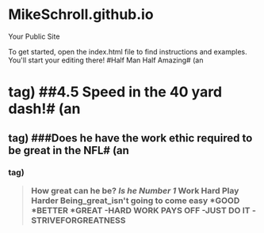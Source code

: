 MikeSchroll.github.io
=====================

Your Public Site

To get started, open the index.html file to find instructions and examples. You'll start your editing there!
#Half Man Half Amazing# (an <h1> tag)
  ##4.5 Speed in the 40 yard dash!# (an <h2> tag)
  ###Does he have the work ethic required to be great in the NFL# (an <h3> tag)
  > How great can he be?
  *Is he Number 1*
  **Work Hard Play Harder**
  **Being_great_isn't going to come easy**
  *GOOD
  *BETTER
  *GREAT
  -HARD WORK PAYS OFF
  -JUST DO IT
  -STRIVEFORGREATNESS
